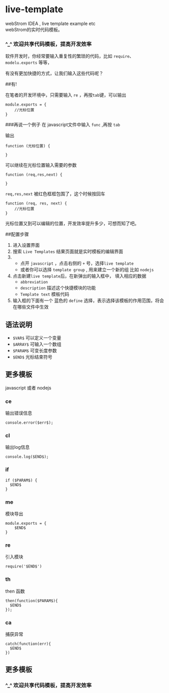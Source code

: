 live-template
=============

webStrom IDEA , live template     example etc  
webStrom的实时代码模板。
### ^_^ 欢迎共享代码模板，提高开发效率


软件开发时，你经常要输入重复性的繁琐的代码，比如
`require`、`modelu.exports` 等等，  

有没有更加快捷的方式，让我们输入这些代码呢？

##有!

在笔者的开发环境中，只需要输入 `re` ，再按`tab`键，可以输出

```
module.exports = {
    //光标位置
}

```
###再说一个例子
在 javascript文件中输入 `func` ,再按 `tab`

输出
```
function (光标位置) {

}
```
可以继续在光标位置输入需要的参数

```
function (req,res,next) {

}
```

`req,res,next` 被红色框框包围了，这个时候按回车

```
function (req, res, next) {
    //光标位置
}
```
光标位置又到可以编辑的位置，开发效率提升多少，可想而知了吧。

##配置步骤
1. 进入设置界面
2. 搜索 `Live Templates`
    结果页面就是实时模板的编辑界面
3.  * 点开 `javascript` ，点击右侧的 `+` 号，选择`live template`
    * 或者你可以选择 `template group` , 用来建立一个新的组
    比如 `nodejs`
5. 点击新建`live template`后，在新弹出的输入框中，
填入相应的数据
    * `abbreviation`
    * `description`  描述这个快捷模块的功能
    * `Template text` 模板代码
6. 输入框的下面有一个 蓝色的 `define` 选择，表示选择该模板的作用范围，将会在哪些文件中生效


## 语法说明
* `$VAR$`  可以定义一个变量
* `$ARRAY$` 可输入一个数组
* `$PARAM$`  可变长度参数
* `$END$`  光标结束符号


## 更多模板
javascript 或者 nodejs
### ce

输出错误信息  
```
console.error($err$);
```
### cl
输出log信息
```
console.log($END$);
```

### if

```
if ($PARAM$) {
  $END$
}
```

### me
模块导出

```
module.exports = {
    $END$
}
```

### re
引入模块
```
require('$END$')
```

### th
then 函数

```
then(function($PARAM$){
  $END$
});
```

### ca
捕获异常

```
catch(function(err){
  $END$
})
```

## 更多模板

### ^_^ 欢迎共享代码模板，提高开发效率
